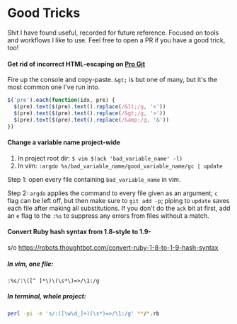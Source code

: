 # Good Tricks
Shit I have found useful, recorded for future reference. Focused on tools and workflows I like to use. Feel free to open a PR if you have a good trick, too!

#### Get rid of incorrect HTML-escaping on [Pro Git](https://git-scm.com/book/en/v2/)
Fire up the console and copy-paste. `&gt;` is but one of many, but it's the most common one I've run into.
```js
$('pre').each(function(idx, pre) {
  $(pre).text($(pre).text().replace(/&lt;/g, '<'))
  $(pre).text($(pre).text().replace(/&gt;/g, '>'))
  $(pre).text($(pre).text().replace(/&amp;/g, '&'))
})
```

#### Change a variable name project-wide
1. In project root dir: `$ vim $(ack 'bad_variable_name' -l)`
2. In vim: `:argdo %s/bad_variable_name/good_variable_name/gc | update`

Step 1: open every file containing `bad_variable_name` in vim.

Step 2: `argdo` applies the command to every file given as an argument; `c` flag can be left off, but then make sure to `git add -p`; piping to `update` saves each file after making all substitutions. If you don't do the `ack` bit at first, add an `e` flag to the `:%s` to suppress any errors from files without a match.

#### Convert Ruby hash syntax from 1.8-style to 1.9-
s/o https://robots.thoughtbot.com/convert-ruby-1-8-to-1-9-hash-syntax
##### In vim, one file:
```vim
:%s/:\([^ ]*\)\(\s*\)=>/\1:/g
```
##### In terminal, whole project:
```sh
perl -pi -e 's/:([\w\d_]+)(\s*)=>/\1:/g' **/*.rb
```
